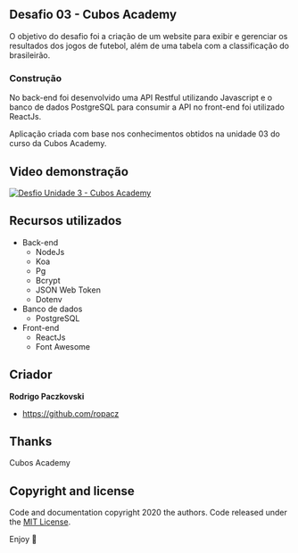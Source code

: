 ## Desafio 03 - Cubos Academy

O objetivo do desafio foi a criação de um website para exibir e gerenciar os resultados dos jogos de futebol, além de uma tabela com a classificação do brasileirão.

### Construção

No back-end foi desenvolvido uma API Restful utilizando Javascript e o banco de dados PostgreSQL para consumir a API no front-end foi utilizado ReactJs.

Aplicação criada com base nos conhecimentos obtidos na unidade 03 do curso da Cubos Academy.

## Video demonstração

[![Desfio Unidade 3 - Cubos Academy](https://pasteboard.co/JxiF5vD.png)](http://www.youtube.com/watch?v=UHZJ2T82pfQ "")

## Recursos utilizados

- Back-end 
	- NodeJs
	- Koa
	- Pg
	- Bcrypt
	- JSON Web Token
	- Dotenv
- Banco de dados
	- PostgreSQL
- Front-end
	- ReactJs
	- Font Awesome


## Criador

**Rodrigo Paczkovski**

- <https://github.com/ropacz>

## Thanks

Cubos Academy

## Copyright and license

Code and documentation copyright 2020 the authors. Code released under the [MIT License](https://reponame/blob/master/LICENSE).

Enjoy :metal:

